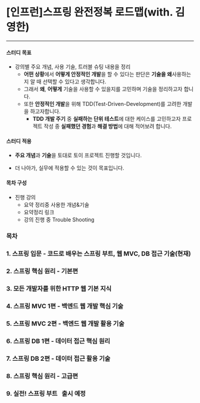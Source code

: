 # [인프런]스프링 완전정복 로드맵(with. 김영한)
---

#### 스터디 목표
* 강의별 주요 개념, 사용 기술, 트러블 슈팅 내용을 정리
	* **어떤 상황**에서 **어떻게 안정적인 개발**을 할 수 있다는 판단은 **기술을 왜**사용하는지 알 때 선택할 수 있다고 생각합니다.
	* 그래서 **왜**, **어떻게** 기술을 사용할 수 있을지를 고민하며 기술을 정리하고자 합니다.
	* 또한 **안정적인 개발**을 위해 TDD(Test-Driven-Development)를 고려한 개발을 하고자합니다.
		* **TDD 개발 주기** 중 **실패하는 단위 테스트**에 대한 케이스를 고민하고자 프로젝트 작성 중 **실패했던 경험**과 **해결 방법**에 대해 적어보려 합니다. 

#### 스터디 적용
* **주요 개념**과 **기술**을 토대로 토이 프로젝트 진행할 것입니다.
	
* 더 나아가, 실무에 적용할 수 있는 것이 목표입니다.


#### 목차 구성
* 진행 강의
	* 요약 정리중 사용한 개념&기술
	* 요약정리 링크
	* 강의 진행 중 Trouble Shooting

### 목차 
### 1. 스프링 입문 - 코드로 배우는 스프링 부트, 웹 MVC, DB 접근 기술(현재)


### 2. 스프링 핵심 원리 - 기본편


### 3. 모든 개발자를 위한 HTTP 웹 기본 지식


### 4. 스프링 MVC 1편 - 백엔드 웹 개발 핵심 기술


### 5. 스프링 MVC 2편 - 백엔드 웹 개발 활용 기술


### 6. 스프링 DB 1편 - 데이터 접근 핵심 원리


### 7. 스프링 DB 2편 - 데이터 접근 활용 기술


### 8. 스프링 핵심 원리 - 고급편


### 9. 실전! 스프링 부트   출시 예정
